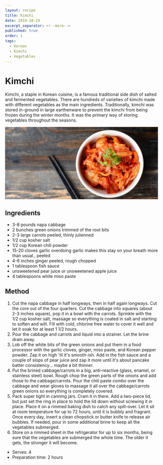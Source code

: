 ```yaml
---
layout: recipe
title: Kimchi
date: 2019-10-19
excerpt_separator: <!--more-->
published: true
order: 1
tags:
  - Korean
  - Kimchi
  - Vegetables
---
```


# Kimchi

Kimchi, a staple in Korean cuisine, is a famous traditional side dish of salted and fermented vegetables. There are hundreds of varieties of kimchi made with different vegetables as the main ingredients. Traditionally, kimchi was stored in-ground in large earthenware to prevent the kimchi from being frozen during the winter months. It was the primary way of storing vegetables throughout the seasons.

<!--more-->

[![](/_uploads/AdobeStock_2110902301.jpg)](/_uploads/AdobeStock_2110902301.jpg)

## Ingredients

- 3-8 pounds napa cabbage
- 2 bunches green onions trimmed of the root bits
- 2-3 large carrots peeled, thinly julienned
- 1/2 cup kosher salt
- 1/2 cup Korean chili powder
- 15-20 cloves garlic overdoing garlic makes this stay on your breath more than usual., peeled
- 4-6 inches ginger peeled, rough chopped
- 1 tablespoon fish sauce
- unsweetened pear juice or unsweetened apple juice
- 4 tablespoons white miso paste

## Method

1. Cut the napa cabbage in half longways, then in half again longways. Cut the core out of the four quarters. Cut the cabbage into squares (about 2-3 inches square), pop it in a bowl with the carrots. Sprinkle with the 1/2 cup kosher salt, massage so everything is coated in salt and starting to soften and wilt. Fill with cold, chlorine free water to cover it well and let it soak for at least 1 1/2 hours.
2. Pour the cabbage and carrots and liquid into a strainer. Let the brine drain away.
3. Lob off the white bits of the green onions and put them in a food processor with the garlic cloves, ginger, miso paste, and Korean pepper powder. Zap it on high 'til it's smooth-ish. Add in the fish sauce and a couple of slops of pear juice and zap it more until it's about pancake batter consistency... maybe a bit thinner.
4. Put the brined cabbage/carrots in a big, anti-reactive (glass, enamel, or stainless steel) bowl. Rough chop the green parts of the onions and add those to the cabbage/carrots. Pour the chili paste combo over the cabbage and wear gloves to massage it all over the cabbage/carrots green onions so everything is completely covered.
5. Pack super tight in canning jars. Cram it in there. Add a two-piece lid, but just set the ring in place to hold the lid down without screwing it in place. Place it on a rimmed baking dish to catch any spill-over. Let it sit at room temperature for up to 72 hours, until it is bubbly and fragrant. Once every day, insert a clean chopstick or butter knife to release air bubbles. If needed, pour in some additional brine to keep all the vegetables submerged.
6. Store on a rimmed sheet in the refrigerator for up to six months, being sure that the vegetables are submerged the whole time. The older it gets, the stronger it will become.

- Serves: 4
- Preparation time: 2 hours
